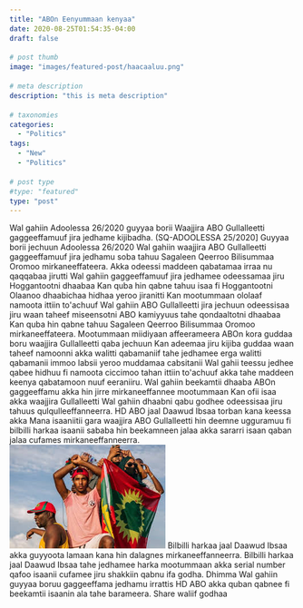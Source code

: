```yaml
---
title: "ABOn Eenyummaan kenyaa"
date: 2020-08-25T01:54:35-04:00
draft: false

# post thumb
image: "images/featured-post/haacaaluu.png"

# meta description
description: "this is meta description"

# taxonomies
categories: 
  - "Politics"
tags:
  - "New"
  - "Politics"

# post type
#type: "featured"
type: "post"
---
```

Wal gahiin Adoolessa 26/2020 guyyaa borii Waajjira ABO Gullalleetti gaggeeffamuuf jira jedhame kijibadha.
(SQ-ADOOLESSA 25/2020]
Guyyaa borii jechuun Adoolessa 26/2020 Wal gahiin waajjira ABO Gullalleetti gaggeeffamuuf jira jedhamu soba tahuu Sagaleen Qeerroo Bilisummaa Oromoo mirkaneeffateera.
Akka odeessi maddeen qabatamaa irraa nu qaqqabaa jirutti Wal gahiin gaggeeffamuuf jira jedhamee odeessamaa jiru Hoggantootni dhaabaa Kan quba hin qabne tahuu isaa fi Hoggantootni Olaanoo dhaabichaa hidhaa yeroo jiranitti Kan mootummaan ololaaf namoota ittiin to'achuuf Wal gahiin ABO Gullalleetti jira jechuun odeessisaa jiru waan taheef miseensotni ABO kamiyyuus tahe qondaaltotni dhaabaa Kan quba hin qabne tahuu Sagaleen Qeerroo Bilisummaa Oromoo mirkaneeffateera.
Mootummaan miidiyaan affeerameera ABOn kora guddaa boru waajjira Gullalleetti qaba jechuun Kan adeemaa jiru kijiba guddaa waan taheef namoonni akka walitti qabamaniif tahe jedhamee erga walitti qabamanii immoo labsii yeroo muddamaa cabsitanii Wal gahii teessu jedhee qabee hidhuu fi namoota ciccimoo tahan ittiin to'achuuf akka tahe maddeen keenya qabatamoon nuuf eeraniiru.
Wal gahiin beekamtii dhaaba ABOn gaggeeffamu akka hin jirre mirkaneeffannee mootummaan Kan ofii isaa akka waajjira Gullalleetti Wal gahiin dhaabni qabu godhee odeessisaa jiru tahuus qulqulleeffanneerra.
HD ABO jaal Daawud Ibsaa torban kana keessa akka Mana isaaniitii gara waajjira ABO Gullalleetti hin deemne ugguramuu fi bilbilli harkaa isaanii sababa hin beekamneen jalaa akka sararri isaan qaban jalaa cufames mirkaneeffanneerra.
![Qeerroo](img/Qeerroo.jpeg)
Bilbilli harkaa jaal Daawud Ibsaa akka guyyoota lamaan kana hin dalagnes mirkaneeffanneerra.
Bilbilli harkaa jaal Daawud Ibsaa tahe jedhamee harka mootummaan akka serial number qafoo isaanii cufamee jiru shakkiin qabnu ifa godha.
Dhimma Wal gahiin guyyaa boruu gaggeeffama jedhamu irrattis HD ABO akka quban qabnee fi beekamtii isaanin ala tahe barameera.
Share waliif godhaa